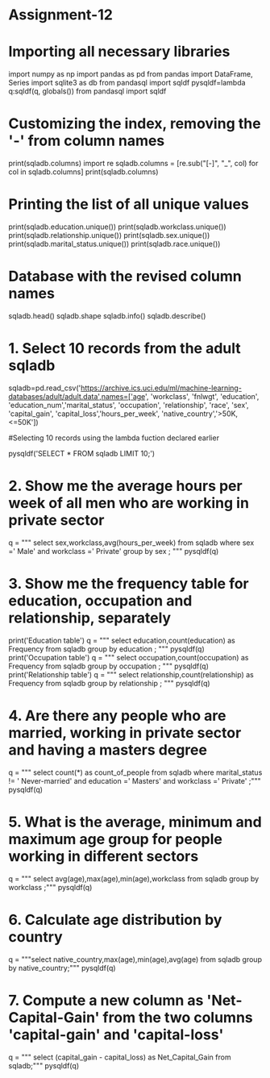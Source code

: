 # Assignment-12

# Importing all necessary libraries

import numpy as np
import pandas as pd
from pandas import DataFrame, Series
import sqlite3 as db
from pandasql import sqldf
pysqldf=lambda q:sqldf(q, globals())
from pandasql import sqldf

# Customizing the index, removing the '-' from column names

print(sqladb.columns)
import re
sqladb.columns = [re.sub("[-]", "_", col) for col in sqladb.columns]
print(sqladb.columns)

# Printing the list of all unique values

print(sqladb.education.unique())
print(sqladb.workclass.unique())
print(sqladb.relationship.unique())
print(sqladb.sex.unique())
print(sqladb.marital_status.unique())
print(sqladb.race.unique())

# Database with the revised column names
sqladb.head()
sqladb.shape
sqladb.info()
sqladb.describe()


# 1. Select 10 records from the adult sqladb

sqladb=pd.read_csv('https://archive.ics.uci.edu/ml/machine-learning-databases/adult/adult.data',names=['age', 
'workclass', 'fnlwgt', 'education', 'education_num','marital_status', 'occupation', 'relationship', 'race', 'sex',
'capital_gain', 'capital_loss','hours_per_week', 'native_country','>50K,<=50K'])


#Selecting 10 records using the lambda fuction declared earlier

pysqldf('SELECT * FROM sqladb LIMIT 10;')

# 2. Show me the average hours per week of all men who are working in private sector

q = """ select sex,workclass,avg(hours_per_week) from sqladb where sex =' Male' and workclass =' Private' 
group by sex  ; """
pysqldf(q)

# 3. Show me the frequency table for education, occupation and relationship, separately

print('Education table')
q = """ select education,count(education) as Frequency from sqladb group by education ; """
pysqldf(q)
print('Occupation table')
q = """ select occupation,count(occupation) as Frequency from sqladb group by occupation ; """
pysqldf(q)
print('Relationship table')
q = """ select relationship,count(relationship) as Frequency from sqladb group by relationship ; """
pysqldf(q)

# 4. Are there any people who are married, working in private sector and having a masters degree

q = """  select count(*) as count_of_people from sqladb where marital_status != ' Never-married' 
and education =' Masters' and workclass =' Private' ;"""
pysqldf(q)

# 5. What is the average, minimum and maximum age group for people working in different sectors

q  = """ select avg(age),max(age),min(age),workclass from sqladb group by workclass ;"""
pysqldf(q)

# 6. Calculate age distribution by country

q = """select native_country,max(age),min(age),avg(age) from sqladb group by native_country;"""
pysqldf(q)

# 7. Compute a new column as 'Net-Capital-Gain' from the two columns 'capital-gain' and 'capital-loss'

q = """ select (capital_gain - capital_loss) as Net_Capital_Gain from sqladb;"""
pysqldf(q)



